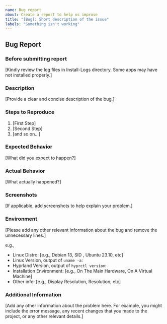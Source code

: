 ```yaml
---
name: Bug report
about: Create a report to help us improve
title: "[Bug]: Short description of the issue"
labels: "Something isn't working"
---
```


## Bug Report

### Before submitting report

[Kindly review the log files in Install-Logs directory. Some apps may have not installed properly.]

### Description

[Provide a clear and concise description of the bug.]

### Steps to Reproduce

1. [First Step]
2. [Second Step]
3. [and so on...]

### Expected Behavior

[What did you expect to happen?]

### Actual Behavior

[What actually happened?]

### Screenshots

[If applicable, add screenshots to help explain your problem.]

### Environment

[Please add any other relevant information about the bug and remove the unnecessary lines.]

e.g.,

- Linux Distro: [e.g., Debian 13, SID , Ubuntu 23.10, etc]
- Linux Version, output of `uname -a`:
- Hyprland Version, output of `hyprctl version`:
- Installation Environment: [e.g., On The Main Hardware, On A Virtual Machine]
- Other info: [e.g., Display Resolution, Resolution, etc]

### Additional Information

[Add any other information about the problem here. For example, you might include the error message, any recent changes that you made to the project, or any other relevant details.]
